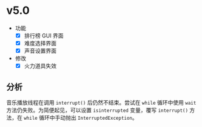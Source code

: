 # v5.0

- 功能
  - [x] 排行榜 GUI 界面
  - [x] 难度选择界面
  - [x] 声音设置界面
- 修改
  - [x] 火力道具失效

## 分析

音乐播放线程在调用 `interrupt()` 后仍然不结束。尝试在 `while` 循环中使用 `wait` 方法仍失败。为简便起见，可以设置 `isinterrupted` 变量，覆写 `interrupt()` 方法，在 `while` 循环中手动抛出 `InterruptedException`。